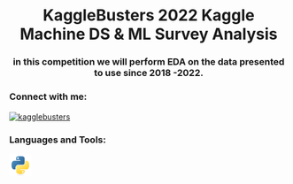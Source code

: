 <h1 align="center">KaggleBusters 2022 Kaggle Machine DS & ML Survey Analysis</h1>
<h3 align="center">in this competition we will perform EDA on the data presented to use since 2018 -2022.</h3>

<h3 align="left">Connect with me:</h3>
<p align="left">
<a href="https://kaggle.com/kagglebusters" target="blank"><img align="center" src="https://raw.githubusercontent.com/rahuldkjain/github-profile-readme-generator/master/src/images/icons/Social/kaggle.svg" alt="kagglebusters" height="30" width="40" /></a>
</p>

<h3 align="left">Languages and Tools:</h3>
<p align="left"> <a href="https://www.python.org" target="_blank" rel="noreferrer"> <img src="https://raw.githubusercontent.com/devicons/devicon/master/icons/python/python-original.svg" alt="python" width="40" height="40"/> </a> </p>
